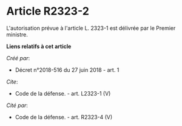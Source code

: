 # Article R2323-2

L'autorisation prévue à l'article L. 2323-1 est délivrée par le Premier ministre.

**Liens relatifs à cet article**

_Créé par_:

  - Décret n°2018-516 du 27 juin 2018 - art. 1

_Cite_:

  - Code de la défense. - art. L2323-1 (V)

_Cité par_:

  - Code de la défense. - art. R2323-4 (V)

